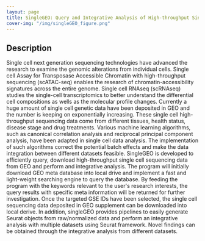 ```yaml
---
layout: page
title: SingleGEO: Query and Integrative Analysis of High-throughput Single Cell Sequencing Data from GEO
cover-img: "/img/singleGEO_figure.png"
---
```




## Description
Single cell next generation sequencing technologies have advanced the research to examine the genomic alterations from individual cells. Single cell Assay for Transposase Accessible Chromatin with high-throughput sequencing (scATAC-seq) enables the research of chromatin-accessibility signatures across the entire genome. Single cell RNAseq (scRNAseq) studies the single-cell transcriptomics to better understand the differential cell compositions as wells as the molecular profile changes. Currently a huge amount of single cell genetic data have been deposited in GEO and the number is keeping on exponentially increasing. These single cell high-throughput sequencing data come from different tissues, health status, disease stage and drug treatments. Various machine learning algorithms, such as canonical correlation analysis and reciprocal principal component analysis, have been adapted in single cell data analysis. The implementation of such algorithms correct the potential batch effects and make the data integration between different datasets feasible. SingleGEO is developed to efficiently query, download high-throughput single cell sequencing data from GEO and perform and integrative analysis. The program will initially download GEO meta database into local drive and implement a fast and light-weight searching engine to query the database. By feeding the program with the keywords relevant to the user's research interests, the query results with specific meta information will be returned for further investigation. Once the targeted GSE IDs have been selected, the single cell sequencing data deposited in GEO supplement can be downloaded into local derive. In addition, singleGEO provides pipelines to easily generate Seurat objects from raw/normalized data and perform an integrative analysis with multiple datasets using Seurat framework. Novel findings can be obtained through the integrative analysis from different datasets. 

